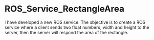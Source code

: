 # ROS_Service_RectangleArea
I have developed a new ROS service. The objective is to create a ROS service where a client sends two float numbers, width and height to the server, then the server will respond the area of the rectangle.
